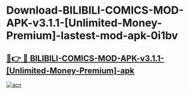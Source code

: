 # Download-BILIBILI-COMICS-MOD-APK-v3.1.1-[Unlimited-Money-Premium]-lastest-mod-apk-0i1bv

<h2><a href="https://apkcomod.com?title=BILIBILI-COMICS-MOD-APK-v3.1.1-[Unlimited-Money-Premium]">🔗👉 🔴 BILIBILI-COMICS-MOD-APK-v3.1.1-[Unlimited-Money-Premium]-apk </a></h2>

[![acn](https://github.com/user-attachments/assets/0f9c940e-d8b0-45ae-aac7-cd30a18b3e1c)](https://apkcomod.com?title=BILIBILI-COMICS-MOD-APK-v3.1.1-[Unlimited-Money-Premium])
